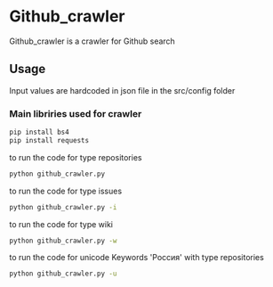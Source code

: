 # Github_crawler
Github_crawler is a crawler for Github search

## Usage
Input values are hardcoded in json file in the src/config folder

### Main libriries used for crawler
```bash
pip install bs4
pip install requests
```
to run the code for type repositories

```bash
python github_crawler.py
```

to run the code for type issues

```bash
python github_crawler.py -i
```

to run the code for type wiki

```bash
python github_crawler.py -w
```

to run the code for unicode Keywords 'Россия' with type repositories
```bash
python github_crawler.py -u
```